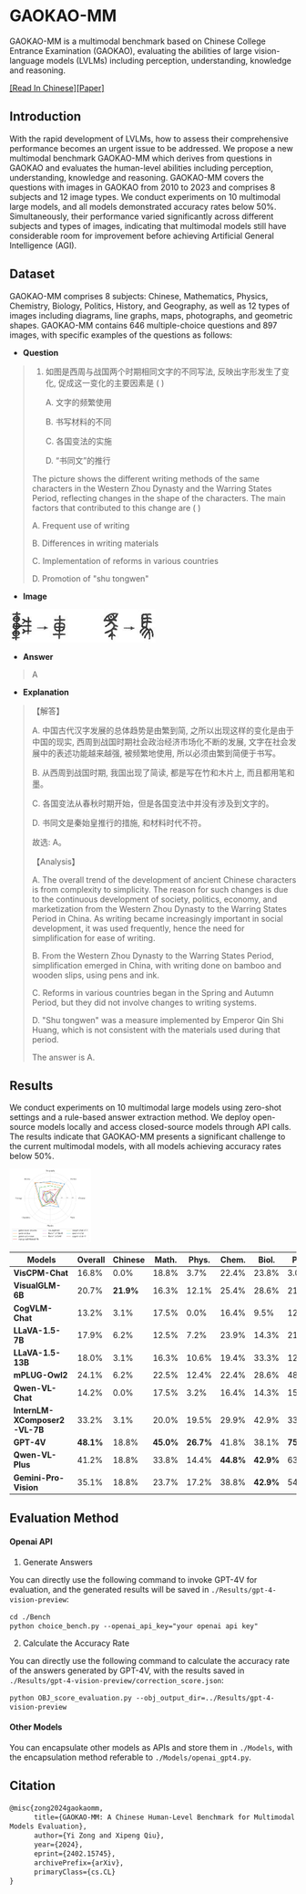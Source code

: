 # GAOKAO-MM

GAOKAO-MM is a multimodal benchmark based on Chinese College Entrance Examination (GAOKAO), evaluating the abilities of large vision-language models (LVLMs) including perception, understanding, knowledge and reasoning. 

[[Read In Chinese]](./README.md)[[Paper]](https://arxiv.org/abs/2402.15745)

## Introduction

With the rapid development of LVLMs, how to assess their comprehensive performance becomes an urgent issue to be addressed. We propose a new multimodal benchmark GAOKAO-MM which derives from questions in GAOKAO and evaluates the human-level abilities including perception, understanding, knowledge and reasoning. GAOKAO-MM covers the questions with images in GAOKAO from 2010 to 2023 and comprises 8 subjects and 12 image types. We conduct experiments on 10 multimodal large models, and all models demonstrated accuracy rates below 50%. Simultaneously, their performance varied significantly across different subjects and types of images, indicating that multimodal models still have considerable room for improvement before achieving Artificial General Intelligence (AGI).

## Dataset

GAOKAO-MM comprises 8 subjects: Chinese, Mathematics, Physics, Chemistry, Biology, Politics, History, and Geography, as well as 12 types of images including diagrams, line graphs, maps, photographs, and geometric shapes. GAOKAO-MM contains 646 multiple-choice questions and 897 images, with specific examples of the questions as follows:

- **Question**

> 1. 如图是西周与战国两个时期相同文字的不同写法, 反映出字形发生了变化, 促成这一变化的主要因素是 ( )
>
>    A. 文字的频繁使用	
>
>    B. 书写材料的不同	
>
>    C. 各国变法的实施	
>
>    D. “书同文”的推行
>
> 
>
> The picture shows the different writing methods of the same characters in the Western Zhou Dynasty and the Warring States Period, reflecting changes in the shape of the characters. The main factors that contributed to this change are ( )
>
> A. Frequent use of writing	 						
>
> B. Differences in writing materials 	
>
> C. Implementation of reforms in various countries 		  
>
> D. Promotion of "shu tongwen"
>
> 

* **Image**

<img src="./Images/2010-2023_History_MCQs_14_0.png" style="zoom:50%;" />

* **Answer**

> A

* **Explanation**

> 【解答】
>
> A. 中国古代汉字发展的总体趋势是由繁到简, 之所以出现这样的变化是由于中国的现实, 西周到战国时期社会政治经济市场化不断的发展, 文字在社会发展中的表述功能越来越强, 被频繁地使用, 所以必须由繁到简便于书写。
>
> B. 从西周到战国时期, 我国出现了简读, 都是写在竹和木片上, 而且都用笔和墨。
>
> C. 各国变法从春秋时期开始，但是各国变法中并没有涉及到文字的。
>
> D. 书同文是秦始皇推行的措施, 和材料时代不符。
>
> 故选: A。
>
> 【Analysis】
>
> A. The overall trend of the development of ancient Chinese characters is from complexity to simplicity. The reason for such changes is due to the continuous development of society, politics, economy, and marketization from the Western Zhou Dynasty to the Warring States Period in China. As writing became increasingly important in social development, it was used frequently, hence the need for simplification for ease of writing. 
>
> B. From the Western Zhou Dynasty to the Warring States Period, simplification emerged in China, with writing done on bamboo and wooden slips, using pens and ink. 
>
> C. Reforms in various countries began in the Spring and Autumn Period, but they did not involve changes to writing systems. 
>
> D. "Shu tongwen" was a measure implemented by Emperor Qin Shi Huang, which is not consistent with the materials used during that period.
>
> The answer is A.

## Results

We conduct experiments on 10 multimodal large models using zero-shot settings and a rule-based answer extraction method. We deploy open-source models locally and access closed-source models through API calls. The results indicate that GAOKAO-MM presents a significant challenge to the current multimodal models, with all models achieving accuracy rates below 50%.

<img src="./Images/radar_map.png" style="zoom:14%;" />



| **Models**            | **Overall** | **Chinese** | **Math.** | **Phys.** | **Chem.** | **Biol.** | **Poli.** | **Hist.** | **Geog.** |
| --------------------- | ----------- | ----------- | --------- | --------- | --------- | --------- | --------- | --------- | --------- |
| **VisCPM-Chat**       | 16.8%       | 0.0%        | 18.8%     | 3.7%      | 22.4%     | 23.8%     | 3.0%      | 32.4%     | 24.9%     |
| **VisualGLM-6B**      | 20.7%       | **21.9%**   | 16.3%     | 12.1%     | 25.4%     | 28.6%     | 21.2%     | 38.2%     | 24.0%     |
| **CogVLM-Chat**       | 13.2%       | 3.1%        | 17.5%     | 0.0%      | 16.4%     | 9.5%      | 12.1%     | 20.6%     | 21.3%     |
| **LLaVA-1.5-7B**      | 17.9%       | 6.2%        | 12.5%     | 7.2%      | 23.9%     | 14.3%     | 21.2%     | 32.4%     | 24.9%     |
| **LLaVA-1.5-13B**     | 18.0%       | 3.1%        | 16.3%     | 10.6%     | 19.4%     | 33.3%     | 12.1%     | 23.5%     | 23.5%     |
| **mPLUG-Owl2**        | 24.1%       | 6.2%        | 22.5%     | 12.4%     | 22.4%     | 28.6%     | 48.5%     | 32.4%     | 30.3%     |
| **Qwen-VL-Chat**      | 14.2%       | 0.0%        | 17.5%     | 3.2%      | 16.4%     | 14.3%     | 15.2%     | 26.5%     | 19.9%     |
| **InternLM-XComposer2-VL-7B**| 33.2%| 3.1%        | 20.0%     | 19.5%     | 29.9%     | 42.9%     | 33.3%     | 47.1%     | 48.9%     |
| **GPT-4V**            | **48.1%**   | 18.8%       | **45.0%** | **26.7%** | 41.8%     | 38.1%     | **75.8%** | 79.4%     | **62.0%** |
| **Qwen-VL-Plus**      | 41.2%       | 18.8%       | 33.8%     | 14.4%     | **44.8%** | **42.9%** | 63.6%     | **82.4%** | 55.7%     |
| **Gemini-Pro-Vision** | 35.1%       | 18.8%       | 23.7%     | 17.2%     | 38.8%     | **42.9%** | 54.5%     | 55.9%     | 46.6%     |

## Evaluation Method

#### Openai API

1. Generate Answers

You can directly use the following command to invoke GPT-4V for evaluation, and the generated results will be saved in `./Results/gpt-4-vision-preview`:

```
cd ./Bench
python choice_bench.py --openai_api_key="your openai api key"
```

2. Calculate the Accuracy Rate

You can directly use the following command to calculate the accuracy rate of the answers generated by GPT-4V, with the results saved in `./Results/gpt-4-vision-preview/correction_score.json`:

```
python OBJ_score_evaluation.py --obj_output_dir=../Results/gpt-4-vision-preview
```

#### Other Models

You can encapsulate other models as APIs and store them in `./Models`, with the encapsulation method referable to `./Models/openai_gpt4.py`.

## Citation

```
@misc{zong2024gaokaomm,
      title={GAOKAO-MM: A Chinese Human-Level Benchmark for Multimodal Models Evaluation}, 
      author={Yi Zong and Xipeng Qiu},
      year={2024},
      eprint={2402.15745},
      archivePrefix={arXiv},
      primaryClass={cs.CL}
}
```

